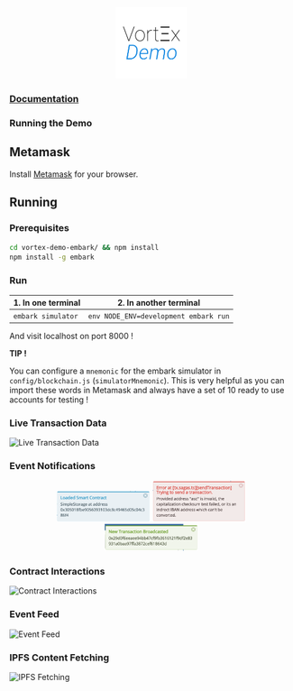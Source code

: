 <!--
  Title: Vortex Demo
  Description: And Ethereum Dapp React and Redux tool taking care of transactions, smart contracts and many more !
  Author: mortimr
  -->
<div align="center" >
<img width="25%" src="https://raw.githubusercontent.com/Horyus/vortex-demo-embark/master/.assets/VortexDemo.png">
</div>

### [Documentation](https://vort-x.readthedocs.io/en/master/tutorial)

### Running the Demo

## Metamask

Install [Metamask](https://metamask.io/) for your browser.

## Running

### Prerequisites

```bash
cd vortex-demo-embark/ && npm install
npm install -g embark
```

### Run

| 1. In one terminal | 2. In another terminal |
| --------------- | ------------------- |
| ```embark simulator```  |```env NODE_ENV=development embark run```|

And visit localhost on port 8000 !

**TIP !**

You can configure a `mnemonic` for the embark simulator in `config/blockchain.js` (`simulatorMnemonic`).
This is very helpful as you can import these words in Metamask and always have a set of 10 ready to use accounts for testing !

### Live Transaction Data

![Live Transaction Data](https://raw.githubusercontent.com/Horyus/vortex-demo/master/.assets/LiveTransactionData.png)

### Event Notifications

<div align="center" >
<img width="33%" src="https://raw.githubusercontent.com/Horyus/vortex-demo-embark/master/.assets/EventNotification_1.png">
<img width="33%" src="https://raw.githubusercontent.com/Horyus/vortex-demo-embark/master/.assets/EventNotification_2.png">
<img width="33%" src="https://raw.githubusercontent.com/Horyus/vortex-demo-embark/master/.assets/EventNotification_3.png">
</div>


### Contract Interactions

![Contract Interactions](https://raw.githubusercontent.com/Horyus/vortex-demo/master/.assets/ContractInteraction.png)

### Event Feed

![Event Feed](https://raw.githubusercontent.com/Horyus/vortex-demo/master/.assets/EventFeed.png)

### IPFS Content Fetching

![IPFS Fetching](https://raw.githubusercontent.com/Horyus/vortex-demo/master/.assets/IpfsFetching.png)

